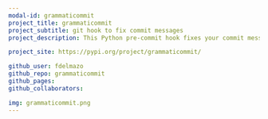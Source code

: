 ```yaml
---
modal-id: grammaticommit
project_title: grammaticommit
project_subtitle: git hook to fix commit messages
project_description: This Python pre-commit hook fixes your commit messages grammar with the different rules established by Linus when he created git.

project_site: https://pypi.org/project/grammaticommit/

github_user: fdelmazo
github_repo: grammaticommit
github_pages:
github_collaborators:

img: grammaticommit.png
---
```

